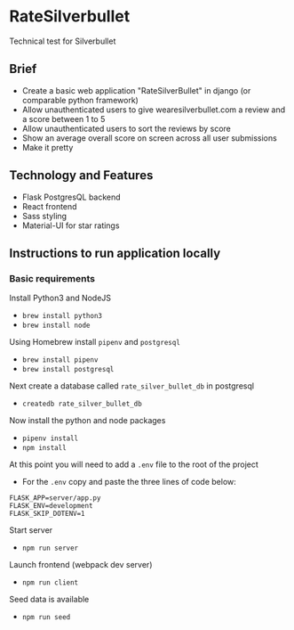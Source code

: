 # RateSilverbullet
Technical test for Silverbullet

## Brief

- Create a basic web application "RateSilverBullet" in django (or comparable python framework)
- Allow unauthenticated users to give wearesilverbullet.com a review and a score between 1 to 5
- Allow unauthenticated users to sort the reviews by score
- Show an average overall score on screen across all user submissions
- Make it pretty

## Technology and Features

- Flask PostgresQL backend
- React frontend
- Sass styling
- Material-UI for star ratings

## Instructions to run application locally

### Basic requirements
Install Python3 and NodeJS

* ```brew install python3```
* ```brew install node```

Using Homebrew install `pipenv` and `postgresql`

* ```brew install pipenv``` 
* ```brew install postgresql```

Next create a database called `rate_silver_bullet_db` in postgresql

* ```createdb rate_silver_bullet_db```

Now install the python and node packages

* ```pipenv install```
* ```npm install```

At this point you will need to add a `.env` file to the root of the project

* For the `.env` copy and paste the three lines of code below:

```
FLASK_APP=server/app.py
FLASK_ENV=development
FLASK_SKIP_DOTENV=1
```

Start server

* ```npm run server```

Launch frontend (webpack dev server)

* ```npm run client```

Seed data is available

* ```npm run seed```
 



